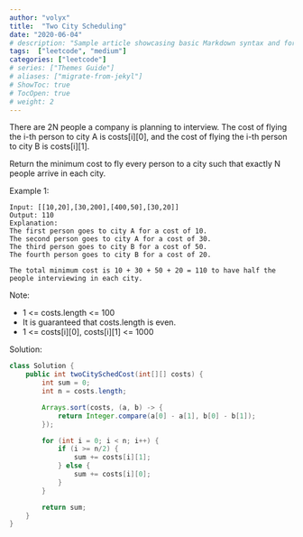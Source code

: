 ```yaml
---
author: "volyx"
title:  "Two City Scheduling"
date: "2020-06-04"
# description: "Sample article showcasing basic Markdown syntax and formatting for HTML elements."
tags:  ["leetcode", "medium"]
categories: ["leetcode"]
# series: ["Themes Guide"]
# aliases: ["migrate-from-jekyl"]
# ShowToc: true
# TocOpen: true
# weight: 2
---
```


There are 2N people a company is planning to interview. The cost of flying the i-th person to city A is costs[i][0], and the cost of flying the i-th person to city B is costs[i][1].

Return the minimum cost to fly every person to a city such that exactly N people arrive in each city.

Example 1:

```
Input: [[10,20],[30,200],[400,50],[30,20]]
Output: 110
Explanation: 
The first person goes to city A for a cost of 10.
The second person goes to city A for a cost of 30.
The third person goes to city B for a cost of 50.
The fourth person goes to city B for a cost of 20.

The total minimum cost is 10 + 30 + 50 + 20 = 110 to have half the people interviewing in each city.
```

Note:

- 1 <= costs.length <= 100
- It is guaranteed that costs.length is even.
- 1 <= costs[i][0], costs[i][1] <= 1000

Solution:

```java
class Solution {
    public int twoCitySchedCost(int[][] costs) {
        int sum = 0;
        int n = costs.length;

        Arrays.sort(costs, (a, b) -> {
            return Integer.compare(a[0] - a[1], b[0] - b[1]);
        });

        for (int i = 0; i < n; i++) {
            if (i >= n/2) {
                sum += costs[i][1];
            } else {
                sum += costs[i][0];
            }
        }

        return sum;
    }
}
